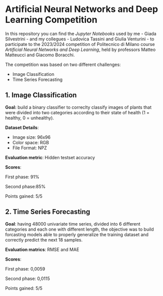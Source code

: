 # Artificial Neural Networks and Deep Learning Competition
In this repository you can find the *Jupyter Notebooks* used by me - Giada Silvestrini - and my collegues - Ludovica Tassini and Giulia Venturini - to participate to the 2023/2024 competition of Politecnico di Milano course *Artificial Neural Networks and Deep Learning*, held by professors Matteo Matteucci and Giacomo Boracchi.

The competition was based on two different challenges:
- Image Classification
- Time Series Forecasting

## 1. Image Classification
**Goal:** build a binary classifier to correclty classify images of plants that were divided into two categories according to their state of health (1 = healthy, 0 = unhealthy).

**Dataset Details**: 
- Image size: 96x96
- Color space: RGB
- File Format: NPZ

**Evaluation metric**: Hidden testset accuracy

**Scores**:  

First phase: 91%  

Second phase:85%  

Points gained: 5/5

## 2. Time Series Forecasting
**Goal**: having 48000 univariate time series, divided into 6 different categories and each one with different length, the objective was to build forcasting models able to properly generalize the training dataset and correctly predict the next 18 samples. 

**Evaluation matrics**: RMSE and MAE  

**Scores**:  

First phase: 0,0059  

Second phase: 0,0115  

Points gained: 5/5
